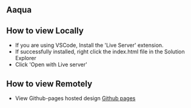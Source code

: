 ## Aaqua

## How to view Locally
- If you are using VSCode, Install the 'Live Server' extension.
- If successfully installed, right click the index.html file in the Solution Explorer
- Click 'Open with Live server'

## How to view Remotely
- View Github-pages hosted design [Github pages](https://chokonaira.github.io/aaqua_design/)
